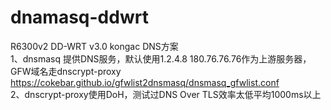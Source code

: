# dnamasq-ddwrt
R6300v2  DD-WRT v3.0 kongac DNS方案   
1、dnsmasq 提供DNS服务，默认使用1.2.4.8  180.76.76.76作为上游服务器，
   GFW域名走dnscrypt-proxy   
   https://cokebar.github.io/gfwlist2dnsmasq/dnsmasq_gfwlist.conf     
2、dnscrypt-proxy使用DoH，测试过DNS Over TLS效率太低平均1000ms以上    






